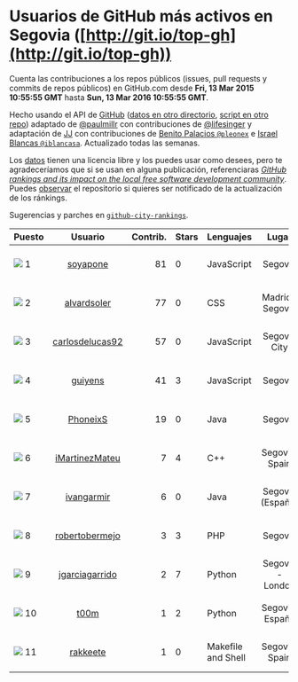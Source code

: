 
# Usuarios de GitHub más activos en Segovia ([http://git.io/top-gh](http://git.io/top-gh))



  Cuenta las contribuciones a los repos públicos (issues, pull requests y commits de repos públicos) en GitHub.com desde  **Fri, 13 Mar 2015 10:55:55 GMT** hasta **Sun, 13 Mar 2016 10:55:55 GMT**.

  Hecho usando el API de [GitHub](http://github.com) ([datos en otro directorio](https://github.com/JJ/top-github-users-data/tree/master/data), [script en otro repo](https://github.com/JJ/github-city-rankings/blob/master/get-city.coffee)) adaptado de [@paulmillr](https://github.com/paulmillr) con contribuciones de [@lifesinger](https://github.com/lifesinger) y adaptación de [JJ](http://jj.github.io) con contribuciones de [Benito Palacios `@pleonex`](http://github.com/pleonex) e [Israel Blancas `@iblancasa`](https://github.com/iblancasa). Actualizado todas las semanas.

  Los [datos](https://github.com/JJ/top-github-users-data/tree/master/data) tienen una licencia libre y los puedes usar como desees, pero te agradeceríamos que si se usan en alguna publicación, referenciaras [*GitHub rankings and its impact on the local free software development community*](https://thewinnower.com/papers/github-rankings-and-its-impact-on-the-local-free-software-development-community). Puedes [observar](https://github.com/JJ/top-github-users-data/subscription) el repositorio si quieres ser notificado de la actualización de los ránkings.

  Sugerencias y parches en [`github-city-rankings`](http://github.com/JJ/github-city-rankings).


| Puesto   |  Usuario  |Contrib.| Stars | Lenguajes   |      Lugar      |  Avatar  |
|----------|:---------:|-------:|-------|-------------|:---------------:|----------|
|![](https://raw.githubusercontent.com/JJ/github-city-rankings/master/img/.gif) 1 | [soyapone](https://github.com/soyapone) | 81 | 0 | JavaScript | Segovia | <img src='https://avatars0.githubusercontent.com/u/13187123?v=3&s=64' width="64" title='Diego Martín'> |
|![](https://raw.githubusercontent.com/JJ/github-city-rankings/master/img/.gif) 2 | [alvardsoler](https://github.com/alvardsoler) | 77 | 0 | CSS | Madrid / Segovia | <img src='https://avatars2.githubusercontent.com/u/4102837?v=3&s=64' width="64" title=''> |
|![](https://raw.githubusercontent.com/JJ/github-city-rankings/master/img/.gif) 3 | [carlosdelucas92](https://github.com/carlosdelucas92) | 57 | 0 | JavaScript | Segovia City | <img src='https://avatars2.githubusercontent.com/u/10717935?v=3&s=64' width="64" title='Carlos de Lucas Sanz'> |
|![](https://raw.githubusercontent.com/JJ/github-city-rankings/master/img/.gif) 4 | [guiyens](https://github.com/guiyens) | 41 | 3 | JavaScript | Segovia | <img src='https://avatars2.githubusercontent.com/u/1494204?v=3&s=64' width="64" title='Guillermo Ramos Vega'> |
|![](https://raw.githubusercontent.com/JJ/github-city-rankings/master/img/.gif) 5 | [PhoneixS](https://github.com/PhoneixS) | 19 | 0 | Java | Segovia | <img src='https://avatars3.githubusercontent.com/u/1279539?v=3&s=64' width="64" title='Javier Alfonso'> |
|![](https://raw.githubusercontent.com/JJ/github-city-rankings/master/img/.gif) 6 | [iMartinezMateu](https://github.com/iMartinezMateu) | 7 | 4 | C++ | Segovia, Spain | <img src='https://avatars1.githubusercontent.com/u/9308066?v=3&s=64' width="64" title='Iván Martínez Mateu'> |
|![](https://raw.githubusercontent.com/JJ/github-city-rankings/master/img/.gif) 7 | [ivangarmir](https://github.com/ivangarmir) | 6 | 0 | Java | Segovia (España) | <img src='https://avatars3.githubusercontent.com/u/9077592?v=3&s=64' width="64" title='Ivan Garcia Mirnada'> |
|![](https://raw.githubusercontent.com/JJ/github-city-rankings/master/img/.gif) 8 | [robertobermejo](https://github.com/robertobermejo) | 3 | 3 | PHP | Segovia | <img src='https://avatars2.githubusercontent.com/u/221931?v=3&s=64' width="64" title='Roberto Bermejo Martinez'> |
|![](https://raw.githubusercontent.com/JJ/github-city-rankings/master/img/.gif) 9 | [jgarciagarrido](https://github.com/jgarciagarrido) | 2 | 7 | Python | Segovia - London | <img src='https://avatars0.githubusercontent.com/u/669304?v=3&s=64' width="64" title='Javier'> |
|![](https://raw.githubusercontent.com/JJ/github-city-rankings/master/img/.gif) 10 | [t00m](https://github.com/t00m) | 1 | 2 | Python | Segovia, España | <img src='https://avatars1.githubusercontent.com/u/386662?v=3&s=64' width="64" title='Tomás Vírseda'> |
|![](https://raw.githubusercontent.com/JJ/github-city-rankings/master/img/.gif) 11 | [rakkeete](https://github.com/rakkeete) | 1 | 0 | Makefile and Shell | Segovia, Spain | <img src='https://avatars1.githubusercontent.com/u/16774236?v=3&s=64' width="64" title='Andrés Leo'> |

